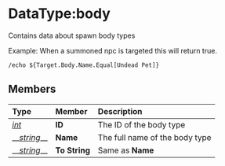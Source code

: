 # DataType:body

Contains data about spawn body types

Example: When a summoned npc is targeted this will return true.

`/echo ${Target.Body.Name.Equal[Undead Pet]}`

## Members

| **Type** | **Member** | **Description** |
| :--- | :--- | :--- |
| [_int_](datatype-int.md) | **ID** | The ID of the body type |
| \_\_[_string_](datatype-string.md)\_\_ | **Name** | The full name of the body type |
| \_\_[_string_](datatype-string.md)\_\_ | **To String** | Same as **Name** |

